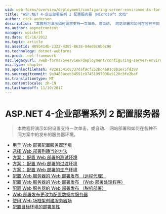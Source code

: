 ```yaml
---
uid: web-forms/overview/deployment/configuring-server-environments-for-web-deployment/index
title: "ASP.NET 4-企业部署系列 2 配置服务器 |Microsoft 文档"
author: rick-anderson
description: "本教程将演示如何设置支持一次单击，或自动、 网站部署和如何在各种不同 scen 中的发布的服务器环境..."
ms.author: aspnetcontent
manager: wpickett
ms.date: 05/16/2012
ms.topic: article
ms.assetid: 489b414b-2322-4385-8638-04e08c0b6c90
ms.technology: dotnet-webforms
ms.prod: .net-framework
msc.legacyurl: /web-forms/overview/deployment/configuring-server-environments-for-web-deployment
msc.type: chapter
ms.openlocfilehash: 48281541d8337daf9cf252bc4601c8b1e75fd398
ms.sourcegitcommit: 9a9483aceb34591c97451997036a9120c3fe2baf
ms.translationtype: MT
ms.contentlocale: zh-CN
ms.lasthandoff: 11/10/2017
---
```

<a name="aspnet-4---enterprise-deployment-series-2-configuring-servers"></a>ASP.NET 4-企业部署系列 2 配置服务器
====================
> 本教程将演示如何设置支持一次单击，或自动、 网站部署和如何在各种不同方案中的发布的服务器环境。


- [用于 Web 部署配置服务器环境](configuring-server-environments-for-web-deployment.md)
- [选择 Web 部署到适当的方法](choosing-the-right-approach-to-web-deployment.md)
- [方案： 配置 Web 部署的测试环境](scenario-configuring-a-test-environment-for-web-deployment.md)
- [方案： 配置 Web 部署的过渡环境](scenario-configuring-a-staging-environment-for-web-deployment.md)
- [方案： 配置 Web 部署的生产环境](scenario-configuring-a-production-environment-for-web-deployment.md)
- [配置 Web 服务器的 Web 部署发布 （远程代理）](configuring-a-web-server-for-web-deploy-publishing-remote-agent.md)
- [配置 Web 服务器的 Web 部署发布 （Web 部署处理程序）](configuring-a-web-server-for-web-deploy-publishing-web-deploy-handler.md)
- [配置 Web 服务器的 Web 部署发布 （脱机部署）](configuring-a-web-server-for-web-deploy-publishing-offline-deployment.md)
- [Web 部署发布更改为配置数据库服务器](configuring-a-database-server-for-web-deploy-publishing.md)
- [使用 Web 场框架创建服务器场](creating-a-server-farm-with-the-web-farm-framework.md)
- [配置目标环境的部署属性](configuring-deployment-properties-for-a-target-environment.md)
